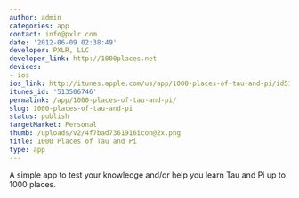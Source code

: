 ```yaml
---
author: admin
categories: app
contact: info@pxlr.com
date: '2012-06-09 02:38:49'
developer: PXLR, LLC
developer_link: http://1000places.net
devices: 
- ios
ios_link: http://itunes.apple.com/us/app/1000-places-of-tau-and-pi/id513506746?ls=1%26mt=8
itunes_id: '513506746'
permalink: /app/1000-places-of-tau-and-pi/
slug: 1000-places-of-tau-and-pi
status: publish
targetMarket: Personal
thumb: /uploads/v2/4f7bad7361916icon@2x.png
title: 1000 Places of Tau and Pi
type: app
---
```


A simple app to test your knowledge and/or help you learn Tau and Pi up to 1000 places.